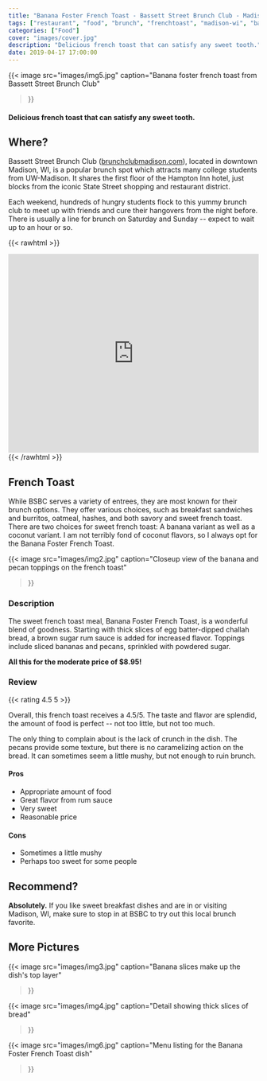 ```yaml
---
title: "Banana Foster French Toast - Bassett Street Brunch Club - Madison, WI"
tags: ["restaurant", "food", "brunch", "frenchtoast", "madison-wi", "bananas"]
categories: ["Food"]
cover: "images/cover.jpg"
description: "Delicious french toast that can satisfy any sweet tooth."
date: 2019-04-17 17:00:00
---
```


{{< image
    src="images/img5.jpg"
    caption="Banana foster french toast from Bassett Street Brunch Club"
>}}

#### Delicious french toast that can satisfy any sweet tooth.

## Where?

Bassett Street Brunch Club ([brunchclubmadison.com](https://brunchclubmadison.com/)), located in downtown Madison, WI, is a popular brunch spot which attracts many college students from UW-Madison. It shares the first floor of the Hampton Inn hotel, just blocks from the iconic State Street shopping and restaurant district.

Each weekend, hundreds of hungry students flock to this yummy brunch club to meet up with friends and cure their hangovers from the night before. There is usually a line for brunch on Saturday and Sunday -- expect to wait up to an hour or so.

{{< rawhtml >}}
<iframe src="https://www.google.com/maps/embed?pb=!1m18!1m12!1m3!1d2914.5240254054497!2d-89.39572324855412!3d43.072477279043!2m3!1f0!2f0!3f0!3m2!1i1024!2i768!4f13.1!3m3!1m2!1s0x88065336983f9343%3A0xf6141790659238bb!2sBassett+Street+Brunch+Club!5e0!3m2!1sen!2sus!4v1555555617449!5m2!1sen!2sus" width="800" height="400" frameborder="0" style="border:0; max-width:100%;" allowfullscreen></iframe>
{{< /rawhtml >}}


## French Toast

While BSBC serves a variety of entrees, they are most known for their brunch options. They offer various choices, such as breakfast sandwiches and burritos, oatmeal, hashes, and both savory and sweet french toast. There are two choices for sweet french toast: A banana variant as well as a coconut variant. I am not terribly fond of coconut flavors, so I always opt for the Banana Foster French Toast.

{{< image
    src="images/img2.jpg"
    caption="Closeup view of the banana and pecan toppings on the french toast"
>}}


### Description

The sweet french toast meal, Banana Foster French Toast, is a wonderful blend of goodness. Starting with thick slices of egg batter-dipped challah bread, a brown sugar rum sauce is added for increased flavor. Toppings include sliced bananas and pecans, sprinkled with powdered sugar.

**All this for the moderate price of $8.95!**

### Review

{{< rating 4.5 5 >}}

Overall, this french toast receives a 4.5/5. The taste and flavor are splendid, the amount of food is perfect -- not too little, but not too much.

The only thing to complain about is the lack of crunch in the dish. The pecans provide some texture, but there is no caramelizing action on the bread. It can sometimes seem a little mushy, but not enough to ruin brunch.

#### Pros

- Appropriate amount of food
- Great flavor from rum sauce
- Very sweet
- Reasonable price

#### Cons

- Sometimes a little mushy
- Perhaps too sweet for some people

## Recommend?

**Absolutely.** If you like sweet breakfast dishes and are in or visiting Madison, WI, make sure to stop in at BSBC to try out this local brunch favorite.

## More Pictures

{{< image
    src="images/img3.jpg"
    caption="Banana slices make up the dish's top layer"
>}}

{{< image
    src="images/img4.jpg"
    caption="Detail showing thick slices of bread"
>}}

{{< image
    src="images/img6.jpg"
    caption="Menu listing for the Banana Foster French Toast dish"
>}}
